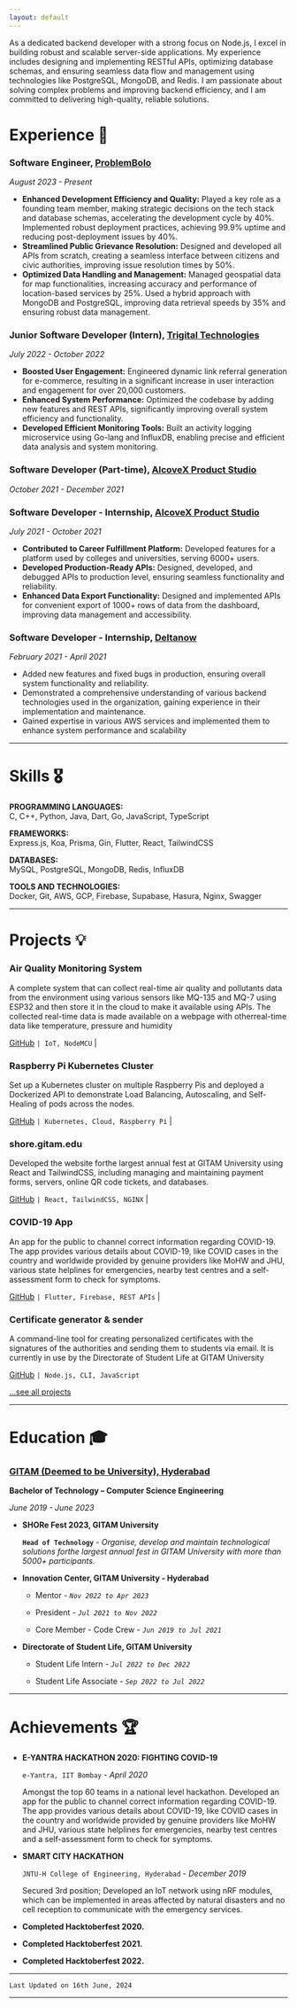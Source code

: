 ```yaml
---
layout: default
---
```


As a dedicated backend developer with a strong focus on Node.js, I excel in building robust and scalable server-side applications. My experience includes designing and implementing RESTful APIs, optimizing database schemas, and ensuring seamless data flow and management using technologies like PostgreSQL, MongoDB, and Redis. I am passionate about solving complex problems and improving backend efficiency, and I am committed to delivering high-quality, reliable solutions.
<!-- 
<br> -->

# Experience 💼


### **Software Engineer**, [ProblemBolo]()

<!-- ### [Trigital Technologies](https://www.trigital.in/) | Junior Software Developer (Intern) -->

*August 2023 - Present*

* **Enhanced Development Efficiency and Quality:** Played a key role as a founding team member, making strategic decisions on the tech stack and database schemas, accelerating the development cycle by 40%. Implemented robust deployment practices, achieving 99.9% uptime and reducing post-deployment issues by 40%.
* **Streamlined Public Grievance Resolution:** Designed and developed all APIs from scratch, creating a seamless interface between citizens and civic authorities, improving issue resolution times by 50%.
* **Optimized Data Handling and Management:** Managed geospatial data for map functionalities, increasing accuracy and performance of location-based services by 25%. Used a hybrid approach with MongoDB and PostgreSQL, improving data retrieval speeds by 35% and ensuring robust data management.

### **Junior Software Developer (Intern)**, [Trigital Technologies](https://www.trigital.in/)
<!-- ### [Trigital Technologies](https://www.trigital.in/) | Junior Software Developer (Intern) -->

*July 2022 - October 2022*

* **Boosted User Engagement:** Engineered dynamic link referral generation for e-commerce, resulting in a significant increase in user interaction and engagement for over 20,000 customers.
* **Enhanced System Performance:** Optimized the codebase by adding new features and REST APIs, significantly improving overall system efficiency and functionality.
* **Developed Efficient Monitoring Tools:** Built an activity logging microservice using Go-lang and InfluxDB, enabling precise and efficient data analysis and system monitoring.

### **Software Developer (Part-time)**, [AlcoveX Product Studio](https://alcovex.studio/)
<!-- ### [AlcoveX Product Studio](https://alcovex.studio/) | Software Developer - Part-time -->

*October 2021 - December 2021*

### **Software Developer - Internship**, [AlcoveX Product Studio](https://alcovex.studio/)
<!-- ### [AlcoveX Product Studio](https://alcovex.studio/) | Software Developer - Internship -->

*July 2021 - October 2021*

* **Contributed to Career Fulfillment Platform:** Developed features for a platform used by colleges and universities, serving 6000+ users.
* **Developed Production-Ready APIs:** Designed, developed, and debugged APIs to production level, ensuring seamless functionality and reliability.
* **Enhanced Data Export Functionality:** Designed and implemented APIs for convenient export of 1000+ rows of data from the dashboard, improving data management and accessibility.

### **Software Developer - Internship**, [Deltanow](https://deltanow.net/)
<!-- ### [Deltanow](https://deltanow.net/) | Software Developer - Internship -->
*February 2021 - April 2021*

* Added new features and fixed bugs in production, ensuring overall system functionality and reliability.
* Demonstrated a comprehensive understanding of various backend technologies used in the organization, gaining experience in their implementation and maintenance.
* Gained expertise in various AWS services and implemented them to enhance system performance and scalability

<!-- 
### **Mobile App Developer - Internship**, [Sowe Apps (Vorpy)](http://www.vorpy.me/)

*July 2020 - September 2020*

Worked as a mobile app developer, which included improving UI/UX, handling HTTP requests, camera, video integration, integrating APIs, and authentication. Lastly, I was also given the responsibility of publishing and maintaining it on the Google Play Store. -->

---
# Skills 🎖️

**PROGRAMMING LANGUAGES:**<br/> 
C, C++, Python, Java,  Dart, Go, JavaScript, TypeScript 
 

**FRAMEWORKS:**<br/>
Express.js,  Koa, Prisma, Gin, Flutter, React, TailwindCSS
 

**DATABASES:**<br/>
MySQL, PostgreSQL, MongoDB, Redis, InfluxDB


**TOOLS AND TECHNOLOGIES:**<br/>
 Docker, Git, AWS, GCP, Firebase,  Supabase,  Hasura,  Nginx, Swagger

---
# Projects 💡

### Air Quality Monitoring System 
A complete system that can collect real-time air quality and pollutants data from the environment using various sensors like MQ-135 and MQ-7 using ESP32 and then store it in the cloud to make it available using APIs. The collected real-time data is made available on a webpage with otherreal-time data like temperature, pressure and humidity

[GitHub]() `| IoT, NodeMCU` |

### Raspberry Pi Kubernetes Cluster
Set up a Kubernetes cluster on multiple Raspberry Pis and deployed a
Dockerized API to demonstrate Load Balancing, Autoscaling, and
Self-Healing of pods across the nodes.

[GitHub]() `| Kubernetes, Cloud, Raspberry Pi` |

### shore.gitam.edu
Developed the website forthe largest annual fest at GITAM University using
React and TailwindCSS, including managing and maintaining payment forms,
servers, online QR code tickets, and databases.

[GitHub]() `| React, TailwindCSS, NGINX` |

### COVID-19 App
An app for the public to channel correct information regarding COVID-19. The app provides various details
about COVID-19, like COVID cases in the country and worldwide provided by genuine providers like MoHW
and JHU, various state helplines for emergencies, nearby test centres and a self-assessment form to check
for symptoms.

[GitHub]() `| Flutter, Firebase, REST APIs` |

### Certificate generator & sender
A command-line tool for creating personalized certificates with the signatures of the authorities and sending
them to students via email. It is currently in use by the Directorate of Student Life at GITAM University

[GitHub]() `| Node.js, CLI, JavaScript`

[...see all projects](./projects)

---
# Education 🎓

### [GITAM (Deemed to be University), Hyderabad](https://gitam.edu/)

**Bachelor of Technology – Computer Science Engineering**

*June 2019 - June 2023*

* **SHORe Fest 2023, GITAM University**

    **`Head of Technology`** - *Organise, develop and maintain technological solutions forthe largest annual fest in GITAM University with more than 5000+ participants.*
* **Innovation Center, GITAM University - Hyderabad**

  * Mentor - *`Nov 2022 to Apr 2023`*

  * President - *`Jul 2021 to Nov 2022`*
    
  * Core Member - Code Crew - *`Jun 2019 to Jul 2021`*

* **Directorate of Student Life, GITAM University**

  * Student Life Intern - *`Jul 2022 to Dec 2022`*

  * Student Life Associate - *`Sep 2022 to Jul 2022`*

---
# Achievements 🏆

* **E-YANTRA HACKATHON 2020: FIGHTING COVID-19**

  `e-Yantra, IIT Bombay` - *April 2020*

  Amongst the top 60 teams in a national level hackathon. Developed an app for the public to channel correct information regarding COVID-19. The app provides various details about COVID-19, like COVID cases in the country and worldwide provided by genuine providers like MoHW and JHU, various state helplines for emergencies, nearby test centres and a self-assessment form to check for symptoms.


* **SMART CITY HACKATHON**

  `JNTU-H College of Engineering, Hyderabad` - *December 2019*

  Secured 3rd position; Developed an IoT network using nRF modules, which can be implemented in areas affected by natural disasters and no cell reception to communicate with the emergency services.

* **Completed Hacktoberfest 2020.**
* **Completed Hacktoberfest 2021.**
* **Completed Hacktoberfest 2022.**

---

`Last Updated on 16th June, 2024`

---
